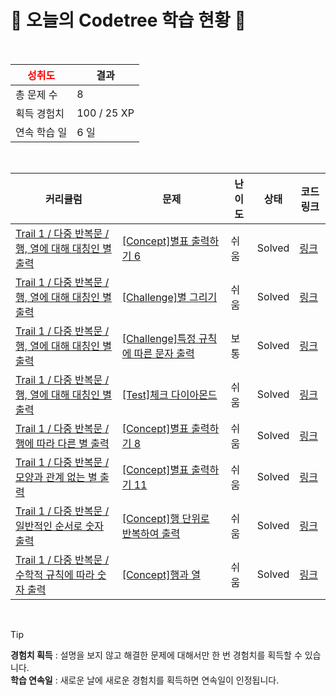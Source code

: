 # 🌲 오늘의 Codetree 학습 현황 🌲

<br />

| <span style="color:red;display:block;text-align:center;"> **성취도**</span> | 결과 |
|---|---|
| 총 문제 수 | 8 |
| 획득 경험치 | 100 / 25 XP |
| 연속 학습 일 | 6 일 |

<br />

|커리큘럼|문제|난이도|상태|코드 링크|
|---|---|---|---|---|
|[Trail 1 / 다중 반복문 / 행, 열에 대해 대칭인 별 출력](https://https://en.codetree.ai/trail-info/novice-low/)|[[Concept]별표 출력하기 6](https://https://en.codetree.ai/trails/complete/curated-cards/intro-print-star-6/)|쉬움|Solved|[링크](https://github.com/inhooinu/algorithm_study_CodeTree/blob/main/250110/%EB%B3%84%ED%91%9C%20%EC%B6%9C%EB%A0%A5%ED%95%98%EA%B8%B0%206/print-star-6.java)|
|[Trail 1 / 다중 반복문 / 행, 열에 대해 대칭인 별 출력](https://https://en.codetree.ai/trail-info/novice-low/)|[[Challenge]별 그리기](https://https://en.codetree.ai/trails/complete/curated-cards/challenge-star-drawing/)|쉬움|Solved|[링크](https://github.com/inhooinu/algorithm_study_CodeTree/blob/main/250110/%EB%B3%84%20%EA%B7%B8%EB%A6%AC%EA%B8%B0/star-drawing.java)|
|[Trail 1 / 다중 반복문 / 행, 열에 대해 대칭인 별 출력](https://https://en.codetree.ai/trail-info/novice-low/)|[[Challenge]특정 규칙에 따른 문자 출력](https://https://en.codetree.ai/trails/complete/curated-cards/challenge-character-output-according-to-rule/)|보통|Solved|[링크](https://github.com/inhooinu/algorithm_study_CodeTree/blob/main/250110/%ED%8A%B9%EC%A0%95%20%EA%B7%9C%EC%B9%99%EC%97%90%20%EB%94%B0%EB%A5%B8%20%EB%AC%B8%EC%9E%90%20%EC%B6%9C%EB%A0%A5/character-output-according-to-rule.java)|
|[Trail 1 / 다중 반복문 / 행, 열에 대해 대칭인 별 출력](https://https://en.codetree.ai/trail-info/novice-low/)|[[Test]체크 다이아몬드](https://https://en.codetree.ai/trails/complete/curated-cards/test-check-diamond/)|쉬움|Solved|[링크](https://github.com/inhooinu/algorithm_study_CodeTree/blob/main/250110/%EC%B2%B4%ED%81%AC%20%EB%8B%A4%EC%9D%B4%EC%95%84%EB%AA%AC%EB%93%9C/check-diamond.java)|
|[Trail 1 / 다중 반복문 / 행에 따라 다른 별 출력](https://https://en.codetree.ai/trail-info/novice-low/)|[[Concept]별표 출력하기 8](https://https://en.codetree.ai/trails/complete/curated-cards/intro-print-star-8/)|쉬움|Solved|[링크](https://github.com/inhooinu/algorithm_study_CodeTree/blob/main/250110/%EB%B3%84%ED%91%9C%20%EC%B6%9C%EB%A0%A5%ED%95%98%EA%B8%B0%208/print-star-8.java)|
|[Trail 1 / 다중 반복문 / 모양과 관계 없는 별 출력](https://https://en.codetree.ai/trail-info/novice-low/)|[[Concept]별표 출력하기 11](https://https://en.codetree.ai/trails/complete/curated-cards/intro-print-star-11/)|쉬움|Solved|[링크](https://github.com/inhooinu/algorithm_study_CodeTree/blob/main/250110/%EB%B3%84%ED%91%9C%20%EC%B6%9C%EB%A0%A5%ED%95%98%EA%B8%B0%2011/print-star-11.java)|
|[Trail 1 / 다중 반복문 / 일반적인 순서로 숫자 출력](https://https://en.codetree.ai/trail-info/novice-low/)|[[Concept]행 단위로 반복하여 출력](https://https://en.codetree.ai/trails/complete/curated-cards/intro-print-in-row/)|쉬움|Solved|[링크](https://github.com/inhooinu/algorithm_study_CodeTree/blob/main/250110/%ED%96%89%20%EB%8B%A8%EC%9C%84%EB%A1%9C%20%EB%B0%98%EB%B3%B5%ED%95%98%EC%97%AC%20%EC%B6%9C%EB%A0%A5/print-in-row.java)|
|[Trail 1 / 다중 반복문 / 수학적 규칙에 따라 숫자 출력](https://https://en.codetree.ai/trail-info/novice-low/)|[[Concept]행과 열](https://https://en.codetree.ai/trails/complete/curated-cards/intro-row-column/)|쉬움|Solved|[링크](https://github.com/inhooinu/algorithm_study_CodeTree/blob/main/250110/%ED%96%89%EA%B3%BC%20%EC%97%B4/row-column.java)|


<br />

> [!TIP]
> **경험치 획득** : 설명을 보지 않고 해결한 문제에 대해서만 한 번 경험치를 획득할 수 있습니다.  
> **학습 연속일** : 새로운 날에 새로운 경험치를 획득하면 연속일이 인정됩니다.

